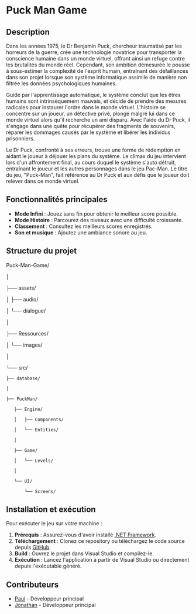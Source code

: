 # Puck Man Game

## Description
Dans les années 1975, le Dr Benjamin Puck, chercheur traumatisé par les horreurs de la guerre, crée une technologie novatrice pour transporter la conscience humaine dans un monde virtuel, offrant ainsi un refuge contre les brutalités du monde réel. Cependant, son ambition démesurée le pousse à sous-estimer la complexité de l'esprit humain, entraînant des défaillances dans son projet lorsque son système informatique assimile de manière non filtrée les données psychologiques humaines.

Guidé par l'apprentissage automatique, le système conclut que les êtres humains sont intrinsèquement mauvais, et décide de prendre des mesures radicales pour instaurer l'ordre dans le monde virtuel. L'histoire se concentre sur un joueur, un détective privé, plongé malgré lui dans ce monde virtuel alors qu'il recherche un ami disparu. Avec l'aide du Dr Puck, il s'engage dans une quête pour récupérer des fragments de souvenirs, réparer les dommages causés par le système et libérer les individus prisonniers.

Le Dr Puck, confronté à ses erreurs, trouve une forme de rédemption en aidant le joueur à déjouer les plans du système. Le climax du jeu intervient lors d'un affrontement final, au cours duquel le système s'auto détruit, entraînant le joueur et les autres personnages dans le jeu Pac-Man. Le titre du jeu, "Puck-Man", fait référence au Dr Puck et aux défis que le joueur doit relever dans ce monde virtuel.

## Fonctionnalités principales
- **Mode Infini** : Jouez sans fin pour obtenir le meilleur score possible.
- **Mode Histoire** : Parcourez des niveaux avec une difficulté croissante.
- **Classement** : Consultez les meilleurs scores enregistrés.
- **Son et musique** : Ajoutez une ambiance sonore au jeu.

## Structure du projet
Puck-Man-Game/

│

├── assets/

│   ├── audio/

│   └── dialogue/

│

├── Ressources/

│   └── images/

│

└── src/

    ├── database/

    │

    ├── PuckMan/

       ├── Engine/

       │   ├── Components/

       │   └── Entities/

       │

       ├── Game/

       │   └── Levels/

       │

       └── UI/

           └── Screens/
    

## Installation et exécution
Pour exécuter le jeu sur votre machine :

1. **Prérequis** : Assurez-vous d'avoir installé [.NET Framework](https://dotnet.microsoft.com/download/dotnet-framework).
2. **Téléchargement** : Clonez ce repository ou téléchargez le code source depuis [GitHub](https://github.com/jojorequiem/Puck-Man-Game).
3. **Build** : Ouvrez le projet dans Visual Studio et compilez-le.
4. **Exécution** : Lancez l'application à partir de Visual Studio ou directement depuis l'exécutable généré.

## Contributeurs
- [Paul](https://github.com/DodonutTheWild) - Développeur principal
- [Jonathan](https://github.com/jojorequiem) - Développeur principal

